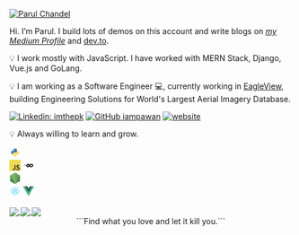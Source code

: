 [![Parul Chandel](https://github.com/parulc7/parulc7/blob/master/1.jpg)](https://parulc7.github.io)

Hi. I’m Parul. I build lots of demos on this account and write blogs on [_my Medium Profile_](https://www.medium.com@parulchandel) and [dev.to](https://dev.to/parulc7). 

:bulb: I work mostly with JavaScript. I have worked with MERN Stack, Django, Vue.js and GoLang. 

:bulb: I am working as a Software Engineer :computer:, currently working in [EagleView](https://www.eagleview.co.in), building Engineering Solutions for World's Largest Aerial Imagery Database.


[![Linkedin: imthepk](https://img.shields.io/badge/-parulc7-blue?style=flat-square&logo=Linkedin&logoColor=white&link=https://www.linkedin.com/in/parulc7/)](https://www.linkedin.com/in/parulc7/)
[![GitHub iampawan](https://img.shields.io/github/followers/parulc7?label=follow&style=social)](https://github.com/parulc7)
[![website](https://img.shields.io/badge/PortfolioWebsite-parulc7-2648ff?style=flat-square&logo=google-chrome)](https://parulc7.github.io)

:bulb: Always willing to learn and grow. 


<code><img height="20" src="https://raw.githubusercontent.com/github/explore/80688e429a7d4ef2fca1e82350fe8e3517d3494d/topics/python/python.png"></code>  
<code><img height="20" src="https://raw.githubusercontent.com/github/explore/80688e429a7d4ef2fca1e82350fe8e3517d3494d/topics/javascript/javascript.png"></code>
<code><img height="20" src="https://raw.githubusercontent.com/github/explore/80688e429a7d4ef2fca1e82350fe8e3517d3494d/topics/go/go.png"></code>  
<code><img height="20" src="https://raw.githubusercontent.com/github/explore/80688e429a7d4ef2fca1e82350fe8e3517d3494d/topics/nodejs/nodejs.png"></code>  
<code><img height="20" src="https://raw.githubusercontent.com/github/explore/80688e429a7d4ef2fca1e82350fe8e3517d3494d/topics/react/react.png"></code>
<code><img height="20" src="https://raw.githubusercontent.com/github/explore/80688e429a7d4ef2fca1e82350fe8e3517d3494d/topics/vue/vue.png"></code>

<a href="https://github.com/parulc7">
  <img align="center" src="https://github-readme-stats.vercel.app/api/top-langs/?username=parulc7&theme=dark&hide_langs_below=1" />
</a>

<a href="https://github.com/parulc7/MeTorrent">
  <img align="center" src="https://github-readme-stats.vercel.app/api/pin/?username=parulc7&repo=MeTorrent&theme=dark" />
</a>
<a href="https://github.com/parulc7/chatClient">
  <img align="center" src="https://github-readme-stats.vercel.app/api/pin/?username=parulc7&repo=chatClient&theme=dark" />
</a>
<div align="center">
  ```Find what you love and let it kill you.```
</div>
